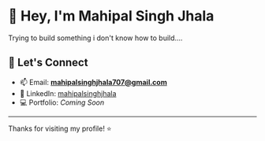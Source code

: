 # 👋 Hey, I'm Mahipal Singh Jhala

Trying to build something i don't know how to build....

## 💬 Let's Connect
- 📫 Email: **mahipalsinghjhala707@gmail.com**
- 🔗 LinkedIn: [mahipalsinghjhala](https://www.linkedin.com/in/mahipal-singh-jhala-94184424b/)
- 💻 Portfolio: *Coming Soon*

---
Thanks for visiting my profile! ⭐

